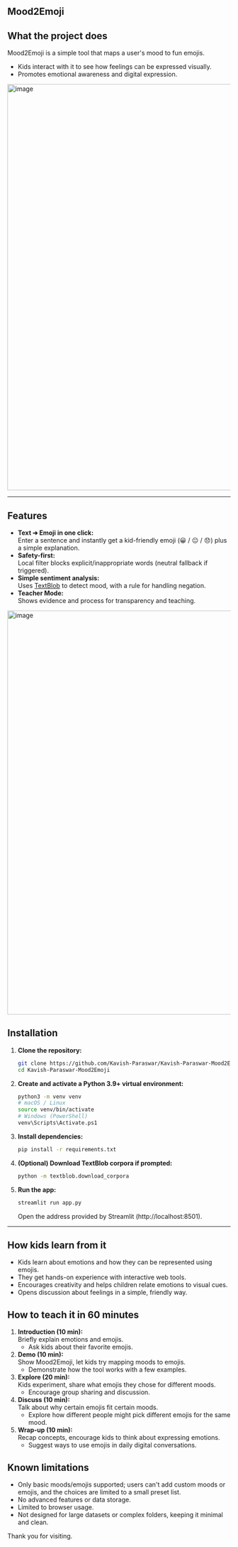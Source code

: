 ## Mood2Emoji

## What the project does
Mood2Emoji is a simple tool that maps a user's mood to fun emojis.  
- Kids interact with it to see how feelings can be expressed visually.  
- Promotes emotional awareness and digital expression.
  
<img width="1918" height="915" alt="image" src="https://github.com/user-attachments/assets/83325efb-c1cd-4001-aefa-23af51aff2c4" />

---

## Features

- **Text ➔ Emoji in one click:**  
  Enter a sentence and instantly get a kid-friendly emoji (😀 / 😐 / 😞) plus a simple explanation.
- **Safety-first:**  
  Local filter blocks explicit/inappropriate words (neutral fallback if triggered).
- **Simple sentiment analysis:**  
  Uses [TextBlob](https://textblob.readthedocs.io/en/dev/) to detect mood, with a rule for handling negation.
- **Teacher Mode:**  
  Shows evidence and process for transparency and teaching.

<img width="1919" height="910" alt="image" src="https://github.com/user-attachments/assets/3eabc390-e996-4d1b-9e89-dd092b55f9bd" />


## Installation

1. **Clone the repository:**
    ```sh
    git clone https://github.com/Kavish-Paraswar/Kavish-Paraswar-Mood2Emoji.git
    cd Kavish-Paraswar-Mood2Emoji
    ```

2. **Create and activate a Python 3.9+ virtual environment:**
    ```sh
    python3 -m venv venv
    # macOS / Linux
    source venv/bin/activate
    # Windows (PowerShell)
    venv\Scripts\Activate.ps1
    ```

3. **Install dependencies:**
    ```sh
    pip install -r requirements.txt
    ```

4. **(Optional) Download TextBlob corpora if prompted:**
    ```sh
    python -m textblob.download_corpora
    ```

5. **Run the app:**
    ```sh
    streamlit run app.py
    ```
    Open the address provided by Streamlit (http://localhost:8501).
   
---

## How kids learn from it
- Kids learn about emotions and how they can be represented using emojis.
- They get hands-on experience with interactive web tools.
- Encourages creativity and helps children relate emotions to visual cues.
- Opens discussion about feelings in a simple, friendly way.

## How to teach it in 60 minutes
1. **Introduction (10 min):**  
   Briefly explain emotions and emojis.
   - Ask kids about their favorite emojis.
2. **Demo (10 min):**  
   Show Mood2Emoji, let kids try mapping moods to emojis.
   - Demonstrate how the tool works with a few examples.
3. **Explore (20 min):**  
   Kids experiment, share what emojis they chose for different moods.
   - Encourage group sharing and discussion.
4. **Discuss (10 min):**  
   Talk about why certain emojis fit certain moods.
   - Explore how different people might pick different emojis for the same mood.
5. **Wrap-up (10 min):**  
   Recap concepts, encourage kids to think about expressing emotions.
   - Suggest ways to use emojis in daily digital conversations.

## Known limitations
- Only basic moods/emojis supported; users can't add custom moods or emojis, and the choices are limited to a small preset list.
- No advanced features or data storage.
- Limited to browser usage.
- Not designed for large datasets or complex folders, keeping it minimal and clean.

Thank you for visiting.

